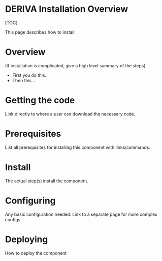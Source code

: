 # DERIVA Installation Overview

[TOC]

This page describes how to install <component name>

# Overview

(If installation is complicated, give a high level summary of the steps)

- First you do this..
- Then this...

# Getting the code 

Link directly to where a user can download the necessary code.

# Prerequisites

List all prerequisites for installing this component with links/commands.

# Install

The actual step(s) install the component.

# Configuring

Any basic configuration needed. Link to a separate page for more complex configs.

# Deploying

How to deploy the component